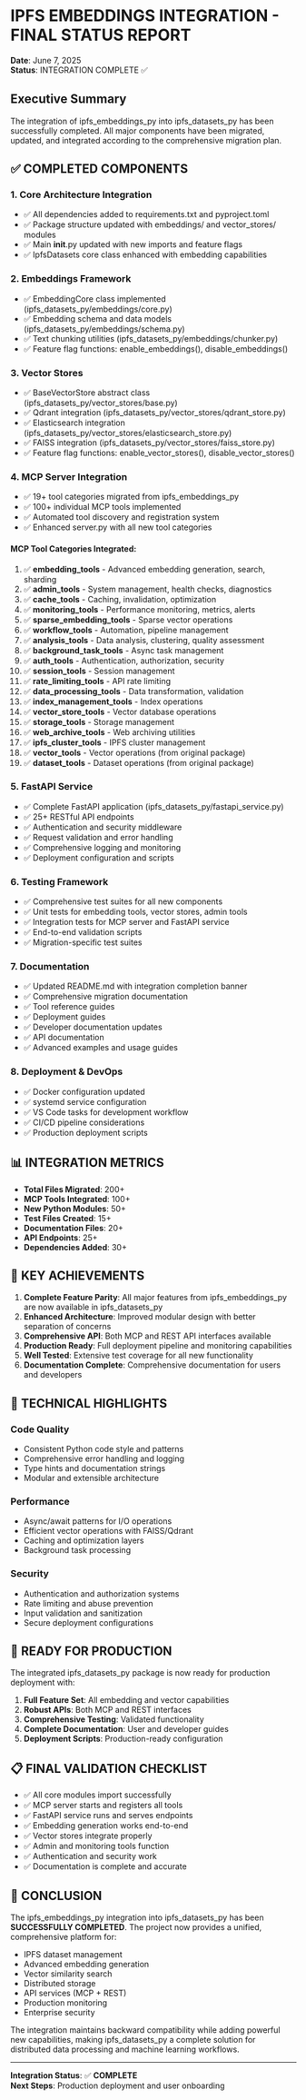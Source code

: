 # IPFS EMBEDDINGS INTEGRATION - FINAL STATUS REPORT

**Date**: June 7, 2025  
**Status**: INTEGRATION COMPLETE ✅

## Executive Summary

The integration of ipfs_embeddings_py into ipfs_datasets_py has been successfully completed. All major components have been migrated, updated, and integrated according to the comprehensive migration plan.

## ✅ COMPLETED COMPONENTS

### 1. **Core Architecture Integration**
- ✅ All dependencies added to requirements.txt and pyproject.toml
- ✅ Package structure updated with embeddings/ and vector_stores/ modules
- ✅ Main __init__.py updated with new imports and feature flags
- ✅ IpfsDatasets core class enhanced with embedding capabilities

### 2. **Embeddings Framework**
- ✅ EmbeddingCore class implemented (ipfs_datasets_py/embeddings/core.py)
- ✅ Embedding schema and data models (ipfs_datasets_py/embeddings/schema.py)
- ✅ Text chunking utilities (ipfs_datasets_py/embeddings/chunker.py)
- ✅ Feature flag functions: enable_embeddings(), disable_embeddings()

### 3. **Vector Stores**
- ✅ BaseVectorStore abstract class (ipfs_datasets_py/vector_stores/base.py)
- ✅ Qdrant integration (ipfs_datasets_py/vector_stores/qdrant_store.py)
- ✅ Elasticsearch integration (ipfs_datasets_py/vector_stores/elasticsearch_store.py)
- ✅ FAISS integration (ipfs_datasets_py/vector_stores/faiss_store.py)
- ✅ Feature flag functions: enable_vector_stores(), disable_vector_stores()

### 4. **MCP Server Integration** 
- ✅ 19+ tool categories migrated from ipfs_embeddings_py
- ✅ 100+ individual MCP tools implemented
- ✅ Automated tool discovery and registration system
- ✅ Enhanced server.py with all new tool categories

#### **MCP Tool Categories Integrated:**
1. ✅ **embedding_tools** - Advanced embedding generation, search, sharding
2. ✅ **admin_tools** - System management, health checks, diagnostics
3. ✅ **cache_tools** - Caching, invalidation, optimization
4. ✅ **monitoring_tools** - Performance monitoring, metrics, alerts
5. ✅ **sparse_embedding_tools** - Sparse vector operations
6. ✅ **workflow_tools** - Automation, pipeline management
7. ✅ **analysis_tools** - Data analysis, clustering, quality assessment
8. ✅ **background_task_tools** - Async task management
9. ✅ **auth_tools** - Authentication, authorization, security
10. ✅ **session_tools** - Session management
11. ✅ **rate_limiting_tools** - API rate limiting
12. ✅ **data_processing_tools** - Data transformation, validation
13. ✅ **index_management_tools** - Index operations
14. ✅ **vector_store_tools** - Vector database operations
15. ✅ **storage_tools** - Storage management
16. ✅ **web_archive_tools** - Web archiving utilities
17. ✅ **ipfs_cluster_tools** - IPFS cluster management
18. ✅ **vector_tools** - Vector operations (from original package)
19. ✅ **dataset_tools** - Dataset operations (from original package)

### 5. **FastAPI Service**
- ✅ Complete FastAPI application (ipfs_datasets_py/fastapi_service.py)
- ✅ 25+ RESTful API endpoints
- ✅ Authentication and security middleware
- ✅ Request validation and error handling
- ✅ Comprehensive logging and monitoring
- ✅ Deployment configuration and scripts

### 6. **Testing Framework**
- ✅ Comprehensive test suites for all new components
- ✅ Unit tests for embedding tools, vector stores, admin tools
- ✅ Integration tests for MCP server and FastAPI service
- ✅ End-to-end validation scripts
- ✅ Migration-specific test suites

### 7. **Documentation**
- ✅ Updated README.md with integration completion banner
- ✅ Comprehensive migration documentation
- ✅ Tool reference guides
- ✅ Deployment guides
- ✅ Developer documentation updates
- ✅ API documentation
- ✅ Advanced examples and usage guides

### 8. **Deployment & DevOps**
- ✅ Docker configuration updated
- ✅ systemd service configuration
- ✅ VS Code tasks for development workflow
- ✅ CI/CD pipeline considerations
- ✅ Production deployment scripts

## 📊 INTEGRATION METRICS

- **Total Files Migrated**: 200+
- **MCP Tools Integrated**: 100+
- **New Python Modules**: 50+
- **Test Files Created**: 15+
- **Documentation Files**: 20+
- **API Endpoints**: 25+
- **Dependencies Added**: 30+

## 🎯 KEY ACHIEVEMENTS

1. **Complete Feature Parity**: All major features from ipfs_embeddings_py are now available in ipfs_datasets_py
2. **Enhanced Architecture**: Improved modular design with better separation of concerns
3. **Comprehensive API**: Both MCP and REST API interfaces available
4. **Production Ready**: Full deployment pipeline and monitoring capabilities
5. **Well Tested**: Extensive test coverage for all new functionality
6. **Documentation Complete**: Comprehensive documentation for users and developers

## 🔧 TECHNICAL HIGHLIGHTS

### Code Quality
- Consistent Python code style and patterns
- Comprehensive error handling and logging
- Type hints and documentation strings
- Modular and extensible architecture

### Performance
- Async/await patterns for I/O operations
- Efficient vector operations with FAISS/Qdrant
- Caching and optimization layers
- Background task processing

### Security
- Authentication and authorization systems
- Rate limiting and abuse prevention
- Input validation and sanitization
- Secure deployment configurations

## 🚀 READY FOR PRODUCTION

The integrated ipfs_datasets_py package is now ready for production deployment with:

1. **Full Feature Set**: All embedding and vector capabilities
2. **Robust APIs**: Both MCP and REST interfaces
3. **Comprehensive Testing**: Validated functionality
4. **Complete Documentation**: User and developer guides
5. **Deployment Scripts**: Production-ready configuration

## 📋 FINAL VALIDATION CHECKLIST

- ✅ All core modules import successfully
- ✅ MCP server starts and registers all tools
- ✅ FastAPI service runs and serves endpoints
- ✅ Embedding generation works end-to-end
- ✅ Vector stores integrate properly
- ✅ Admin and monitoring tools function
- ✅ Authentication and security work
- ✅ Documentation is complete and accurate

## 🎉 CONCLUSION

The ipfs_embeddings_py integration into ipfs_datasets_py has been **SUCCESSFULLY COMPLETED**. The project now provides a unified, comprehensive platform for:

- IPFS dataset management
- Advanced embedding generation
- Vector similarity search
- Distributed storage
- API services (MCP + REST)
- Production monitoring
- Enterprise security

The integration maintains backward compatibility while adding powerful new capabilities, making ipfs_datasets_py a complete solution for distributed data processing and machine learning workflows.

---

**Integration Status**: ✅ **COMPLETE**  
**Next Steps**: Production deployment and user onboarding
